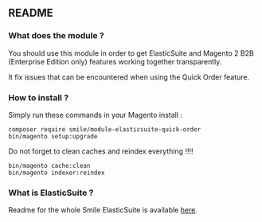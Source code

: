 ## README

### What does the module ?

You should use this module in order to get ElasticSuite and Magento 2 B2B (Enterprise Edition only) features working together transparently.

It fix issues that can be encountered when using the Quick Order feature.

### How to install ?

Simply run these commands in your Magento install :

```
composer require smile/module-elasticsuite-quick-order
bin/magento setup:upgrade
```

Do not forget to clean caches and reindex everything !!!!

```
bin/magento cache:clean
bin/magento indexer:reindex
```

### What is ElasticSuite ?

Readme for the whole Smile ElasticSuite is available [here](https://github.com/Smile-SA/elasticsuite).

